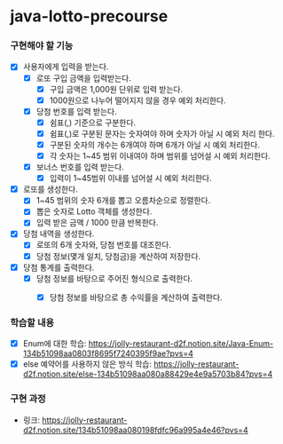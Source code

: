 # java-lotto-precourse

### 구현해야 할 기능
- [x] 사용자에게 입력을 받는다.
  - [x] 로또 구입 금액을 입력받는다.
    - [x] 구입 금액은 1,000원 단위로 입력 받는다.
    - [x] 1000원으로 나누어 떨어지지 않을 경우 예외 처리한다.
  
  - [x] 당첨 번호를 입력 받는다.
    - [x] 쉼표(,) 기준으로 구분한다.
    - [x] 쉼표(,)로 구분된 문자는 숫자여야 하며 숫자가 아닐 시 예외 처리 한다.
    - [x] 구분된 숫자의 개수는 6개여야 하며 6개가 아닐 시 예외 처리한다.
    - [x] 각 숫자는 1~45 범위 이내여야 하며 범위를 넘어설 시 예외 처리한다.
  
  - [x] 보너스 번호를 입력 받는다.
    - [x] 입력이 1~45범위 이내를 넘어설 시 예외 처리한다.

- [x] 로또를 생성한다.
  - [x] 1~45 범위의 숫자 6개를 뽑고 오름차순으로 정렬한다. 
  - [x] 뽑은 숫자로 Lotto 객체를 생성한다.
  - [x] 입력 받은 금액 / 1000 만큼 반복한다.

- [x] 당첨 내역을 생성한다.
  - [x] 로또의 6개 숫자와, 당첨 번호를 대조한다.
  - [x] 당첨 정보(몇개 일치, 당첨금)을 계산하여 저장한다.

- [x] 당첨 통계를 출력한다.
  - [x] 당첨 정보를 바탕으로 주어진 형식으로 출력한다.
    - [x] 당첨 정보를 바탕으로 총 수익률을 계산하여 출력한다.


### 학습할 내용
- [x] Enum에 대한 학습: https://jolly-restaurant-d2f.notion.site/Java-Enum-134b51098aa0803f8695f7240395f9ae?pvs=4
- [x] else 예약어를 사용하지 않은 방식 학습: https://jolly-restaurant-d2f.notion.site/else-134b51098aa080a88429e4e9a5703b84?pvs=4

### 구현 과정
- 링크: https://jolly-restaurant-d2f.notion.site/134b51098aa080198fdfc96a995a4e46?pvs=4